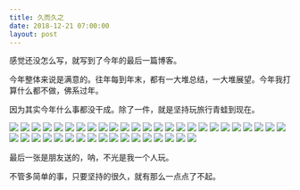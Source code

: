 ```yaml
---
title: 久而久之
date: 2018-12-21 07:00:00
layout: post
---
```


感觉还没怎么写，就写到了今年的最后一篇博客。

今年整体来说是满意的。往年每到年末，都有一大堆总结，一大堆展望。今年我打算什么都不做，佛系过年。

因为其实今年什么事都没干成。除了一件，就是坚持玩旅行青蛙到现在。

![](https://cdn.maintao.com/blog/img/2018/long-time/01.jpeg)
![](https://cdn.maintao.com/blog/img/2018/long-time/02.jpeg)
![](https://cdn.maintao.com/blog/img/2018/long-time/03.jpeg)
![](https://cdn.maintao.com/blog/img/2018/long-time/04.jpeg)
![](https://cdn.maintao.com/blog/img/2018/long-time/05.jpeg)
![](https://cdn.maintao.com/blog/img/2018/long-time/06.jpeg)
![](https://cdn.maintao.com/blog/img/2018/long-time/07.jpeg)
![](https://cdn.maintao.com/blog/img/2018/long-time/08.jpeg)
![](https://cdn.maintao.com/blog/img/2018/long-time/09.jpeg)
![](https://cdn.maintao.com/blog/img/2018/long-time/10.jpeg)
![](https://cdn.maintao.com/blog/img/2018/long-time/11.jpeg)
![](https://cdn.maintao.com/blog/img/2018/long-time/13.jpeg)
![](https://cdn.maintao.com/blog/img/2018/long-time/14.jpeg)
![](https://cdn.maintao.com/blog/img/2018/long-time/15.jpeg)
![](https://cdn.maintao.com/blog/img/2018/long-time/16.jpeg)
![](https://cdn.maintao.com/blog/img/2018/long-time/17.jpeg)
![](https://cdn.maintao.com/blog/img/2018/long-time/18.jpeg)
![](https://cdn.maintao.com/blog/img/2018/long-time/19.jpeg)
![](https://cdn.maintao.com/blog/img/2018/long-time/20.jpeg)
![](https://cdn.maintao.com/blog/img/2018/long-time/21.jpeg)
![](https://cdn.maintao.com/blog/img/2018/long-time/22.jpeg)
![](https://cdn.maintao.com/blog/img/2018/long-time/23.jpeg)
![](https://cdn.maintao.com/blog/img/2018/long-time/24.jpeg)
![](https://cdn.maintao.com/blog/img/2018/long-time/25.jpeg)
![](https://cdn.maintao.com/blog/img/2018/long-time/26.jpeg)
![](https://cdn.maintao.com/blog/img/2018/long-time/27.jpeg)
![](https://cdn.maintao.com/blog/img/2018/long-time/28.jpeg)
![](https://cdn.maintao.com/blog/img/2018/long-time/32.jpeg)
![](https://cdn.maintao.com/blog/img/2018/long-time/34.jpeg)
![](https://cdn.maintao.com/blog/img/2018/long-time/35.jpeg)
![](https://cdn.maintao.com/blog/img/2018/long-time/36.jpeg)
![](https://cdn.maintao.com/blog/img/2018/long-time/38.jpeg)
![](https://cdn.maintao.com/blog/img/2018/long-time/39.jpeg)
![](https://cdn.maintao.com/blog/img/2018/long-time/41.jpeg)
![](https://cdn.maintao.com/blog/img/2018/long-time/42.jpeg)
![](https://cdn.maintao.com/blog/img/2018/long-time/43.jpeg)
![](https://cdn.maintao.com/blog/img/2018/long-time/44.jpeg)
![](https://cdn.maintao.com/blog/img/2018/long-time/45.jpeg)
![](https://cdn.maintao.com/blog/img/2018/long-time/46.jpeg)
![](https://cdn.maintao.com/blog/img/2018/long-time/47.jpeg)
![](https://cdn.maintao.com/blog/img/2018/long-time/48.jpeg)
![](https://cdn.maintao.com/blog/img/2018/long-time/49.jpeg)

最后一张是朋友送的，呐，不光是我一个人玩。

不管多简单的事，只要坚持的很久，就有那么一点点了不起。